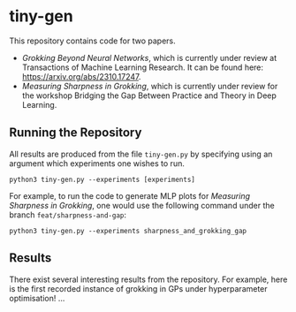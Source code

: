 # tiny-gen

This repository contains code for two papers.
* _Grokking Beyond Neural Networks_, which is currently under review at Transactions of Machine Learning Research. It can be found here: https://arxiv.org/abs/2310.17247.
* _Measuring Sharpness in Grokking_, which is currently under review for the workshop Bridging the Gap Between Practice and Theory in Deep Learning. 

## Running the Repository

All results are produced from the file `tiny-gen.py` by specifying using an argument which experiments one wishes to run.

```
python3 tiny-gen.py --experiments [experiments]
```

For example, to run the code to generate MLP plots for _Measuring Sharpness in Grokking_, one would use the following command under the branch `feat/sharpness-and-gap`:

```
python3 tiny-gen.py --experiments sharpness_and_grokking_gap
```

## Results

There exist several interesting results from the repository. For example, here is the first recorded instance of grokking in GPs under hyperparameter optimisation! ...
